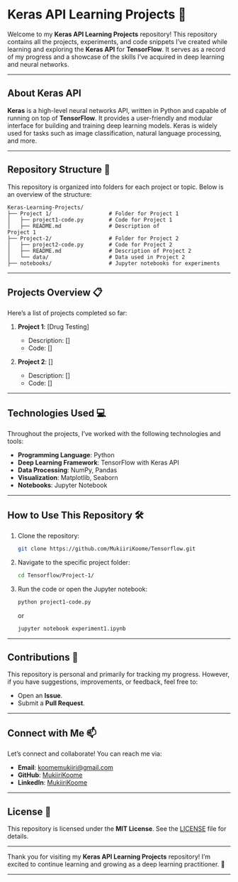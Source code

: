 # **Keras API Learning Projects** 🚀

Welcome to my **Keras API Learning Projects** repository! This repository contains all the projects, experiments, and code snippets I’ve created while learning and exploring the **Keras API** for **TensorFlow**. It serves as a record of my progress and a showcase of the skills I’ve acquired in deep learning and neural networks.

---

## **About Keras API**

**Keras** is a high-level neural networks API, written in Python and capable of running on top of **TensorFlow**. It provides a user-friendly and modular interface for building and training deep learning models. Keras is widely used for tasks such as image classification, natural language processing, and more.

---

## **Repository Structure** 📂

This repository is organized into folders for each project or topic. Below is an overview of the structure:

```
Keras-Learning-Projects/
├── Project 1/                  # Folder for Project 1
│   ├── project1-code.py        # Code for Project 1
│   ├── README.md               # Description of        
Project 1
├── Project-2/                  # Folder for Project 2
│   ├── project2-code.py        # Code for Project 2
│   ├── README.md               # Description of Project 2
│   └── data/                   # Data used in Project 2
├── notebooks/                  # Jupyter notebooks for experiments

```

---

## **Projects Overview** 📋

Here’s a list of projects completed so far:

1. **Project 1**: [Drug Testing]  
   - Description: []  
   - Code: []  

2. **Project 2**: []  
   - Description: []  
   - Code: []  



---

## **Technologies Used** 💻

Throughout the projects, I’ve worked with the following technologies and tools:

- **Programming Language**: Python
- **Deep Learning Framework**: TensorFlow with Keras API
- **Data Processing**: NumPy, Pandas
- **Visualization**: Matplotlib, Seaborn
- **Notebooks**: Jupyter Notebook

---

## **How to Use This Repository** 🛠️

1. Clone the repository:
   ```bash
   git clone https://github.com/MukiiriKoome/Tensorflow.git
   ```
2. Navigate to the specific project folder:
   ```bash
   cd Tensorflow/Project-1/
   ```
3. Run the code or open the Jupyter notebook:
   ```bash
   python project1-code.py
   ```
   or
   ```bash
   jupyter notebook experiment1.ipynb
   ```

---

## **Contributions** 🤝

This repository is personal and primarily for tracking my progress. However, if you have suggestions, improvements, or feedback, feel free to:

- Open an **Issue**.
- Submit a **Pull Request**.

---

## **Connect with Me** 📫

Let’s connect and collaborate! You can reach me via:

- **Email**: [koomemukiiri@gmail.com](koomemukiiri@gmail.com)
- **GitHub**: [MukiiriKoome](https://github.com/MukiiriKoome)
- **LinkedIn**: [MukiiriKoome](https://www.linkedin.com/in/mukiiri-koome-625b4327b/)

---

## **License** 📜

This repository is licensed under the **MIT License**. See the [LICENSE](LICENSE) file for details.

---

Thank you for visiting my **Keras API Learning Projects** repository! I’m excited to continue learning and growing as a deep learning practitioner. 🚀

---
